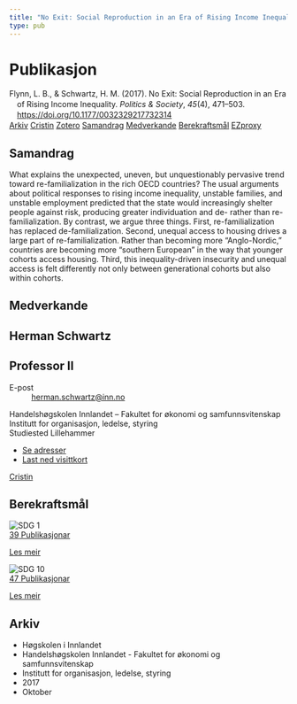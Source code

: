 ```yaml
---
title: "No Exit: Social Reproduction in an Era of Rising Income Inequality"
type: pub
---
```

<h1>Publikasjon</h1>
<article id="csl-bib-container-9SSG85M9" class="csl-bib-container">
  <div class="csl-bib-body" style="line-height: 1.35; padding-left: 1em; text-indent:-1em;">
  <div class="csl-entry">Flynn, L. B., &amp; Schwartz, H. M. (2017). No Exit: Social Reproduction in an Era of Rising Income Inequality. <i>Politics &amp; Society</i>, <i>45</i>(4), 471&#x2013;503. <a href="https://doi.org/10.1177/0032329217732314">https://doi.org/10.1177/0032329217732314</a></div>
</div>
  <div class="csl-bib-buttons">
    <a href="#taxonomy-article-9SSG85M9" class="csl-bib-button">Arkiv</a>
    <a href="https://app.cristin.no/results/show.jsf?id=1501213" alt="Cristin URL" class="csl-bib-button">Cristin</a>
    <a href="http://zotero.org/groups/5022929/items/9SSG85M9" alt="Zotero URL" class="csl-bib-button">Zotero</a>
    <a href="#abstract-article-9SSG85M9" class="csl-bib-button">Samandrag</a>
    <a href="#contributors-article-9SSG85M9" class="csl-bib-button">Medverkande</a>
    <a href="#sdg-article-9SSG85M9" class="csl-bib-button">Berekraftsmål</a>
    <a href="http://ezproxy.inn.no/login?url=https://doi.org/10.1177/0032329217732314" class="csl-bib-button">EZproxy</a>
  </div>
  <div id="csl-bib-meta-container-9SSG85M9"></div>
</article>
<div id="csl-bib-meta-9SSG85M9" class="csl-bib-meta">
  <article id="abstract-article-9SSG85M9" class="abstract-article">
    <h1>Samandrag</h1>
    What explains the unexpected, uneven, but unquestionably pervasive trend toward re-familialization in the rich OECD countries? The usual arguments about political responses to rising income inequality, unstable families, and unstable employment predicted that the state would increasingly shelter people against risk, producing greater individuation and de- rather than re-familialization. By contrast, we argue three things. First, re-familialization has replaced de-familialization. Second, unequal access to housing drives a large part of re-familialization. Rather than becoming more “Anglo-Nordic,” countries are becoming more “southern European” in the way that younger cohorts access housing. Third, this inequality-driven insecurity and unequal access is felt differently not only between generational cohorts but also within cohorts.
  </article>
  <article id="contributors-article-9SSG85M9" class="contributors-article">
    <h1>Medverkande</h1>
    <div class="personas">
<div class="vrtx-hinn-person-card">
<div class="photo">
<i class="lar la-user-circle missing-person"></i>
</div>
<div class="info">
<hgroup><h1>Herman Schwartz</h1>
<h2>Professor II</h2>
</hgroup><dl>
<dt>E-post</dt>
<dd>
<a href="mailto:herman.schwartz@inn.no">herman.schwartz@inn.no</a>
</dd>
</dl>
<p>
Handelshøgskolen Innlandet – Fakultet for økonomi og samfunnsvitenskap<br>
Institutt for organisasjon, ledelse, styring<br>
Studiested Lillehammer
</p>
<ul class="vrtx-hinn-links">
<li><a href="https://www.inn.no/finn-en-ansatt/herman-schwartz.html#vrtx-hinn-addresses">Se adresser</a></li>
<li><a href="https://www.inn.no/finn-en-ansatt/herman-schwartz.html?vrtx=vcf">Last ned visittkort</a></li>
</ul>
</div>
</div>
<a href="https://app.cristin.no/persons/show.jsf?id=889346" alt="Cristin URL" class="personas-cristin">Cristin</a>
</div>
  </article>
  <article id="sdg-article-9SSG85M9" class="sdg-article">
    <h1>Berekraftsmål</h1>
    <div class="sdg-container"><div id="sdg1" class="sdg">
<img src="{{< params subfolder >}}images/sdg/sdg01_no.png" class="image" alt="SDG 1">
<div class="sdg-overlay">
<a href="{{< params subfolder >}}no/archive/?sdg=1#archive" class="sdg-publication-count"><span>39</span> Publikasjonar</a>
<p><a href="https://www.fn.no/om-fn/fns-baerekraftsmaal/utrydde-fattigdom?lang=nno-NO" class="sdg-read-more">Les meir</a></p>
</div>
</div> <div id="sdg10" class="sdg">
<img src="{{< params subfolder >}}images/sdg/sdg10_no.png" class="image" alt="SDG 10">
<div class="sdg-overlay">
<a href="{{< params subfolder >}}no/archive/?sdg=10#archive" class="sdg-publication-count"><span>47</span> Publikasjonar</a>
<p><a href="https://www.fn.no/om-fn/fns-baerekraftsmaal/mindre-ulikhet?lang=nno-NO" class="sdg-read-more">Les meir</a></p>
</div>
</div></div>
  </article>
  <article id="taxonomy-article-9SSG85M9" class="taxonomy-article">
    <h1>Arkiv</h1>
    <ul>
      <li>Høgskolen i Innlandet</li>
      <li>Handelshøgskolen Innlandet - Fakultet for økonomi og samfunnsvitenskap</li>
      <li>Institutt for organisasjon, ledelse, styring</li>
      <li>2017</li>
      <li>Oktober</li>
    </ul>
  </article>
</div>
